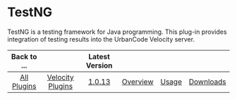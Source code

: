 
TestNG
======

TestNG is a testing framework for Java programming. This plug-in provides integration of testing results into the
UrbanCode Velocity server.

|Back to ...||Latest Version||||
| :---: | :---: | :---: | :---: | :---: | :---: |
|[All Plugins](../../index.md)|[Velocity Plugins](../README.md)|[1.0.13](https://raw.githubusercontent.com/UrbanCode/IBM-UCV-PLUGINS/main/files/ucv-ext-testng/ucv-ext-testng-1.0.13.tar.zip)|[Overview](overview.md)|[Usage](usage.md)|[Downloads](downloads.md)|
